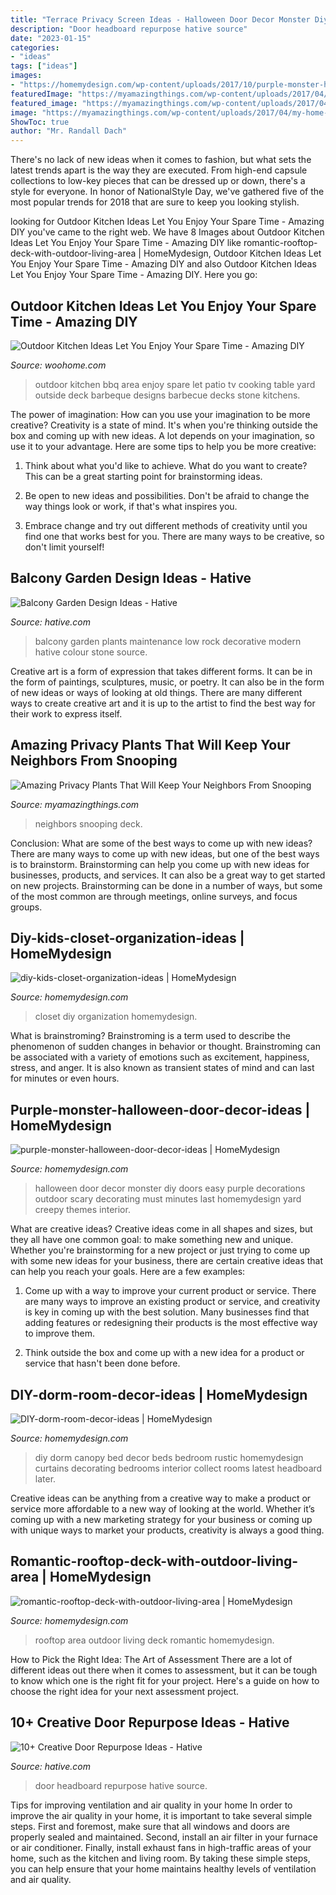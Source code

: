 ```yaml
---
title: "Terrace Privacy Screen Ideas - Halloween Door Decor Monster Diy Doors Easy Purple Decorations Outdoor Scary Decorating Must Minutes Last Homemydesign Yard Creepy Themes Interior"
description: "Door headboard repurpose hative source"
date: "2023-01-15"
categories:
- "ideas"
tags: ["ideas"]
images:
- "https://homemydesign.com/wp-content/uploads/2017/10/purple-monster-halloween-door-decor-ideas.jpg"
featuredImage: "https://myamazingthings.com/wp-content/uploads/2017/04/my-home-deck-featuring-my-beaqutiful-green-wall-installed-for-privacy-decks-outdoor-living.1.jpg"
featured_image: "https://myamazingthings.com/wp-content/uploads/2017/04/my-home-deck-featuring-my-beaqutiful-green-wall-installed-for-privacy-decks-outdoor-living.1.jpg"
image: "https://myamazingthings.com/wp-content/uploads/2017/04/my-home-deck-featuring-my-beaqutiful-green-wall-installed-for-privacy-decks-outdoor-living.1.jpg"
ShowToc: true
author: "Mr. Randall Dach"
---
```



There's no lack of new ideas when it comes to fashion, but what sets the latest trends apart is the way they are executed. From high-end capsule collections to low-key pieces that can be dressed up or down, there's a style for everyone. In honor of NationalStyle Day, we've gathered five of the most popular trends for 2018 that are sure to keep you looking stylish.

	

		
looking for Outdoor Kitchen Ideas Let You Enjoy Your Spare Time - Amazing DIY you've came to the right web. We have 8 Images about Outdoor Kitchen Ideas Let You Enjoy Your Spare Time - Amazing DIY like romantic-rooftop-deck-with-outdoor-living-area | HomeMydesign, Outdoor Kitchen Ideas Let You Enjoy Your Spare Time - Amazing DIY and also Outdoor Kitchen Ideas Let You Enjoy Your Spare Time - Amazing DIY. Here you go:
		
    
## Outdoor Kitchen Ideas Let You Enjoy Your Spare Time - Amazing DIY

<img loading=lazy src="http://www.woohome.com/wp-content/uploads/2014/02/outdoor-kitchen-15.jpg" onerror="this.onerror=null;this.src='https://tse2.mm.bing.net/th?id=OIP.aBX0IHzMpmdlZpbli8pgXgHaJ4&amp;pid=15.1';" alt="Outdoor Kitchen Ideas Let You Enjoy Your Spare Time - Amazing DIY">

_Source: woohome.com_

>outdoor kitchen bbq area enjoy spare let patio tv cooking table yard outside deck barbeque designs barbecue decks stone kitchens. 

	

The power of imagination: How can you use your imagination to be more creative?
Creativity is a state of mind. It's when you're thinking outside the box and coming up with new ideas. A lot depends on your imagination, so use it to your advantage. Here are some tips to help you be more creative:
1. Think about what you'd like to achieve. What do you want to create? This can be a great starting point for brainstorming ideas.

2. Be open to new ideas and possibilities. Don't be afraid to change the way things look or work, if that's what inspires you.

3. Embrace change and try out different methods of creativity until you find one that works best for you. There are many ways to be creative, so don't limit yourself!

    
## Balcony Garden Design Ideas - Hative

<img loading=lazy src="https://hative.com/wp-content/uploads/2015/01/balcony-garden-ideas/2-balcony-garden-ideas.jpg" onerror="this.onerror=null;this.src='https://tse4.mm.bing.net/th?id=OIP._MzKL5vBER9A1-nz7baQiAHaLC&amp;pid=15.1';" alt="Balcony Garden Design Ideas - Hative">

_Source: hative.com_

>balcony garden plants maintenance low rock decorative modern hative colour stone source. 

	

Creative art is a form of expression that takes different forms. It can be in the form of paintings, sculptures, music, or poetry. It can also be in the form of new ideas or ways of looking at old things. There are many different ways to create creative art and it is up to the artist to find the best way for their work to express itself.

    
## Amazing Privacy Plants That Will Keep Your Neighbors From Snooping

<img loading=lazy src="https://myamazingthings.com/wp-content/uploads/2017/04/my-home-deck-featuring-my-beaqutiful-green-wall-installed-for-privacy-decks-outdoor-living.1.jpg" onerror="this.onerror=null;this.src='https://tse4.mm.bing.net/th?id=OIP.n8gmtxRyJoJF-85UL8K44QHaKx&amp;pid=15.1';" alt="Amazing Privacy Plants That Will Keep Your Neighbors From Snooping">

_Source: myamazingthings.com_

>neighbors snooping deck. 

	

Conclusion: What are some of the best ways to come up with new ideas?
There are many ways to come up with new ideas, but one of the best ways is to brainstorm. Brainstorming can help you come up with new ideas for businesses, products, and services. It can also be a great way to get started on new projects. Brainstorming can be done in a number of ways, but some of the most common are through meetings, online surveys, and focus groups.

    
## Diy-kids-closet-organization-ideas | HomeMydesign

<img loading=lazy src="https://homemydesign.com/wp-content/uploads/2015/12/diy-kids-closet-organization-ideas.jpg" onerror="this.onerror=null;this.src='https://tse4.mm.bing.net/th?id=OIP.yYpspr1RetT4Sd-WcwkpkAHaLH&amp;pid=15.1';" alt="diy-kids-closet-organization-ideas | HomeMydesign">

_Source: homemydesign.com_

>closet diy organization homemydesign. 

	

What is brainstroming?
Brainstroming is a term used to describe the phenomenon of sudden changes in behavior or thought. Brainstroming can be associated with a variety of emotions such as excitement, happiness, stress, and anger. It is also known as transient states of mind and can last for minutes or even hours.

    
## Purple-monster-halloween-door-decor-ideas | HomeMydesign

<img loading=lazy src="https://homemydesign.com/wp-content/uploads/2017/10/purple-monster-halloween-door-decor-ideas.jpg" onerror="this.onerror=null;this.src='https://tse2.mm.bing.net/th?id=OIP.9d1QvtxDcHZxdTRlXpA7LAHaLH&amp;pid=15.1';" alt="purple-monster-halloween-door-decor-ideas | HomeMydesign">

_Source: homemydesign.com_

>halloween door decor monster diy doors easy purple decorations outdoor scary decorating must minutes last homemydesign yard creepy themes interior. 

	

What are creative ideas?
Creative ideas come in all shapes and sizes, but they all have one common goal: to make something new and unique. Whether you're brainstorming for a new project or just trying to come up with some new ideas for your business, there are certain creative ideas that can help you reach your goals. Here are a few examples: 
1. Come up with a way to improve your current product or service. There are many ways to improve an existing product or service, and creativity is key in coming up with the best solution. Many businesses find that adding features or redesigning their products is the most effective way to improve them. 

2. Think outside the box and come up with a new idea for a product or service that hasn't been done before.

    
## DIY-dorm-room-decor-ideas | HomeMydesign

<img loading=lazy src="https://homemydesign.com/wp-content/uploads/2015/03/DIY-dorm-room-decor-ideas.jpg" onerror="this.onerror=null;this.src='https://tse2.mm.bing.net/th?id=OIP.mgWVm2yfsVedJ5KkyFV-5gHaJ4&amp;pid=15.1';" alt="DIY-dorm-room-decor-ideas | HomeMydesign">

_Source: homemydesign.com_

>diy dorm canopy bed decor beds bedroom rustic homemydesign curtains decorating bedrooms interior collect rooms latest headboard later. 

	

Creative ideas can be anything from a creative way to make a product or service more affordable to a new way of looking at the world. Whether it’s coming up with a new marketing strategy for your business or coming up with unique ways to market your products, creativity is always a good thing.

    
## Romantic-rooftop-deck-with-outdoor-living-area | HomeMydesign

<img loading=lazy src="https://homemydesign.com/wp-content/uploads/2018/04/romantic-rooftop-deck-with-outdoor-living-area.jpg" onerror="this.onerror=null;this.src='https://tse2.mm.bing.net/th?id=OIP.AoNeN6LcrYAfmPKcRtdHXQHaLG&amp;pid=15.1';" alt="romantic-rooftop-deck-with-outdoor-living-area | HomeMydesign">

_Source: homemydesign.com_

>rooftop area outdoor living deck romantic homemydesign. 

	

How to Pick the Right Idea: The Art of Assessment
There are a lot of different ideas out there when it comes to assessment, but it can be tough to know which one is the right fit for your project. Here's a guide on how to choose the right idea for your next assessment project.

    
## 10+ Creative Door Repurpose Ideas - Hative

<img loading=lazy src="https://hative.com/wp-content/uploads/2014/09/door-repurpose-ideas/2-vintage-headboard.jpg" onerror="this.onerror=null;this.src='https://tse2.mm.bing.net/th?id=OIP.h5YYLsm4N6vpA2SobDuAwQHaJ4&amp;pid=15.1';" alt="10+ Creative Door Repurpose Ideas - Hative">

_Source: hative.com_

>door headboard repurpose hative source. 

	

Tips for improving ventilation and air quality in your home
In order to improve the air quality in your home, it is important to take several simple steps. First and foremost, make sure that all windows and doors are properly sealed and maintained. Second, install an air filter in your furnace or air conditioner. Finally, install exhaust fans in high-traffic areas of your home, such as the kitchen and living room. By taking these simple steps, you can help ensure that your home maintains healthy levels of ventilation and air quality.

